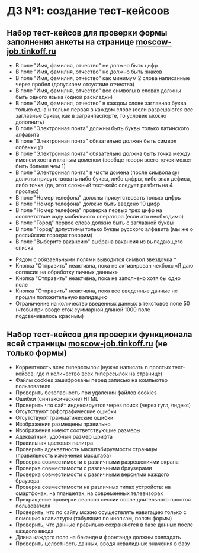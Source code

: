 # ДЗ №1: создание тест-кейсоов

## Набор тест-кейсов для проверки формы заполнения анкеты на странице [moscow-job.tinkoff.ru](moscow-job.tinkoff.ru)
* В поле "Имя, фамилия, отчество" не должно быть цифр
* В поле "Имя, фамилия, отчество" не должно быть знаков
* В поле "Имя, фамилия, отчество" как минимум 2 слова написанные через пробел (допускаем отсуствие отчества)
* В поле "Имя, фамилия, отчество" все символы в словах должны быть одного языка (одной раскладки)
* В поле "Имя, фамилия, отчество" в каждом слове заглавная буква только одна и только первая в каждом слове (если разрешаются все заглавные буквы, как в загранпаспорте, то условие можно дополнить)
* В поле "Электронная почта" должны быть буквы только латинского алфавита
* В поле "Электронная почта" обязательно должен быть символ собачки @
* В поле "Электронная почта" обязательно должна быть точка между именем хоста и гланым доменом (вообще говоря всего точек может быть больше чем 1)
* В поле "Электронная почта" в части домена (после символа @) должны присутствовать либо буквы, либо цифры, либо знак дефиса, либо точка (да, этот сложный тест-кейс следует разбить на 4 простых)
* В поле "Номер телефона" должны присутствовать только цифры
* В поле "Номер телефона" должно быть введено 10 цифр
* В поле "Номер телефона" проверка первых трех цифр  на соответствие коду мобильного оператора (если это необходимо)
* В поле "Город" первое слово должно быть с заглавной буквы
* В поле "Город" допустимы только буквы русского алфавита (мы же о российских городах говорим)
* В поле "Выберите вакансию" выбрана вакансия из выпадающего списка
- Рядом с обязаельными полями выводится символ звездочка *
- Кнопка "Отправить" неактивна, пока не активирован чекбокс «Я даю согласие на обработку личных данных»
- Кнопка "Отправить" неактивна, пока не заполнено хотя бы одно поле
- Кнопка "Отправить" неактивна, пока все введенные данные не прошли положительную валидацию
- Ограничение на количество введенных данных в текстовое поле 50 (чтобы при вводе сток суммарной длиной 1000 поле подсвечивалось красным) 

## Набор тест-кейсов для проверки функционала всей страницы [moscow-job.tinkoff.ru](moscow-job.tinkoff.ru) (не только формы)
* Корректность всех гиперссылок (нужно написать n простых тест-кейсов, где n количество всех гиперссылок на странице)
* Файлы cookies зашифрованы перед записью на компьютер пользователя
* Проверить безопасность при удалении файлов cookies
* Ошибки (синтаксические) HTML
* Проверить что сайт индексируется через поиск (через гугл, яндекс)
* Отсутствуют орфографические ошибки
* Отсутствуют грамматические ошибки
* Изображения размещены правильно
* Изображения имеют соответствующие размеры
* Адекватный, удобный размер шрифта
* Правильная цветовая палитра
* Проверить адекватность масштабируемости страницы (правильность изменения масштаба)
* Проверка совместимости с различными разрешениями экрана
* Проверка совместимости с различными браузерами
* Проверка совместимости с различными версиями каждого браузера
* Проверка совместимости на различных типах устройств: на смартфонах, на планшетах, на современных телевизорах
* Прекращение проверки сеансов сессии после длительного простоя пользователя
* Проверить, что по сайту можно осуществлять навигацию только с помощью клавиатуры (табуляция по кнопкам, полям формы)
* Проверить, что данные правильно сохраняются в базе данных после каждого ввода
* Длина каждого поля на бэкэнде и фронтэнде должны совпадать
* Проверить целостность данных, вводя невалидные значения в базу
